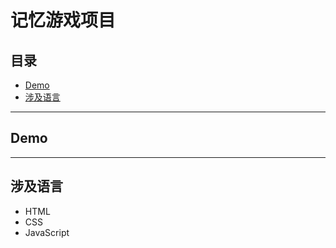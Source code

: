 # 记忆游戏项目


## 目录
* [Demo](#Demo)
* [涉及语言](#涉及语言)

***************************************

## Demo


***************************************

## 涉及语言

 * HTML
 * CSS
 * JavaScript
